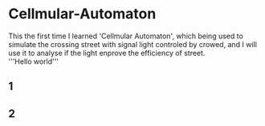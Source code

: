 # Cellmular-Automaton
This the first time I learned 'Cellmular Automaton', which being used to simulate the crossing street with signal light controled by crowed, and I will use it to analyse  if the light enprove the efficiency of street.  
'''Hello world'''
## 1
## 2
